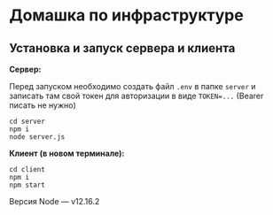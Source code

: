 # Домашка по инфраструктуре

## Установка и запуск сервера и клиента

**Сервер:**

Перед запуском необходимо создать файл `.env` в папке `server` и записать там свой токен для авторизации в виде `TOKEN=...` (Bearer писать не нужно)
```
cd server
npm i
node server.js
```
**Клиент (в новом терминале):**
```
cd client
npm i
npm start
```


Версия Node — v12.16.2